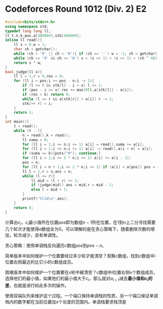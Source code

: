# Codeforces Round 1012 (Div. 2) E2

```C++
#include<bits/stdc++.h>
using namespace std;
typedef long long ll;
ll t,n,k,pos,a[400009],stk[400009];
inline ll read(){
	ll s = 0,w = 1;
	char ch = getchar();
	while (ch > '9' || ch < '0'){ if (ch == '-') w = -1; ch = getchar();}
	while (ch <= '9' && ch >= '0') s = (s << 1) + (s << 3) + (ch ^ 48),ch = getchar();
	return s * w;
}
bool judge(ll x){
	ll l = 1,r = 0,res = 0;
	for (ll i = pos;i >= pos - n;i -= 1){
		if (l <= r && stk[l] - i > x) l += 1;
		if (pos - i >= x) res += max(0ll,a[stk[l]] - a[i]);
		if (res > k) return 0;
		while (l <= r && a[stk[r]] > a[i]) r -= 1;
		stk[++ r] = i;
	}
	return 1;
}
int main(){
	t = read();
	while (t --){
		n = read(),k = read();
		ll suma = 0;
		for (ll i = 1;i <= n;i += 1) a[i] = read(),suma += a[i];
		for (ll i = 1;i <= n;i += 1) a[i] -= read(),a[i + n] = a[i];
		if (suma == k){puts("0"); continue;}
		for (ll i = 1;i <= 2 * n;i += 1) a[i] += a[i - 1];
		pos = n;
		for (ll i = n + 1;i <= 2 * n;i += 1) if (a[i] < a[pos]) pos = i;
		ll l = 1,r = n,ans = n;
		while (l <= r){
			ll mid = (l + r) >> 1;
			if (judge(mid)) ans = mid,r = mid - 1;
			else l = mid + 1;
		}
		printf("%lld\n",ans);
	}
	return 0;
}
```

计算出$c_i$，$c_i$最小值所在位置$pos$即为数组$n-1$所在位置，在$1$到$n$上二分寻找需要几个轮次才能使得$a$数组全为$0$。可以理解的是在贪心策略下，随着删除次数的增加，轮次减少，具有单调性。

贪心策略：使用单调栈反向遍历$c$数组$pos$到$pos-n$。

简单版本中如何维护一个位置要经过多少轮才能清空？观察$c$数组，找到$c$数组中$i$位置右侧最近的比它小的$c$数组成员。

困难版本中如何维护一个位置要在$x$轮中被清空？$c$数组中$i$位置右侧$x$个数组成员，选择他们的最小值，如果他们的最小值大于$c_i$，那么就对$a_{i+1}$减去**最小值和$c_i$的差**，也就是进行如此多次的操作。

使用双端队列来维护这个过程。一个端口保持单调栈的性质，另一个端口保证单调栈内的数字都在当前位置加x个长度的范围内。单调栈要求栈顶是

